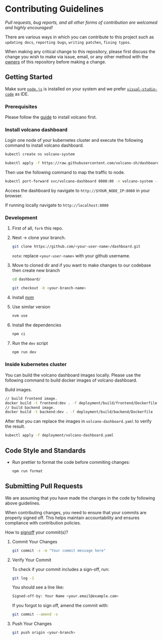 # Contributing Guidelines

_Pull requests, bug reports, and all other forms of contribution are welcomed and highly encouraged!_

There are various ways in which you can contribute to this project such as `updating docs`, `reporting bugs`, `writing patches`, `fixing typos`.

When making any critical change to this repository, please first discuss the change you wish to make via issue, email, or any other method with the [owners](https://github.com/volcano-sh/dashboard/blob/main/OWNERS) of this repository before making a change.

## Getting Started

Make sure [`node.js`](https://nodejs.org/en/download) is installed on your system and we prefer [`visual-studio-code`](https://code.visualstudio.com/download) as IDE.

### Prerequisites

Please follow the [guide](https://github.com/volcano-sh/volcano#quick-start-guide) to install volcano first.

### Install volcano dashboard

Login one node of your kubernetes cluster and execute the following command to install volcano dashboard.

```bash
kubectl create ns volcano-system

kubectl apply -f https://raw.githubusercontent.com/volcano-sh/dashboard/main/deployment/volcano-dashboard.yaml
```

Then use the following command to map the traffic to node.

```bash
kubectl port-forward svc/volcano-dashboard 8080:80 -n volcano-system --address 0.0.0.0
```

Access the dashboard by navigate to `http://$YOUR_NODE_IP:8080` in your browser.

If running locally navigate to `http://localhost:8080`

### Development

1. First of all, `fork` this repo.
2. Next -> clone your branch.

   ```bash
   git clone https://github.com/<your-user-name>/dashboard.git
   ```

   `note`: replace `<your-user-name>` with your github username.

3. Move to cloned dir and if you want to make changes to our codebase then create new branch

   ```bash
   cd dashboard/

   git checkout -b <your-branch-name>
   ```

4. Install [nvm](https://github.com/nvm-sh/nvm?tab=readme-ov-file#install--update-script)

5. Use similar version

   ```bash
   nvm use
   ```

6. Install the dependencies

   ```bash
   npm ci
   ```

7. Run the `dev` script

   ```bash
   npm run dev
   ```

### Inside kubernetes cluster

You can build the volcano dashboard images locally. Please use the following command to build docker images of volcano dashboard.

Build images.

```bash
// build frontend image.
docker build -t frontend:dev . -f deployment/build/frontend/Dockerfile
// build backend image.
docker build -t backend:dev . -f deployment/build/backend/Dockerfile
```

After that you can replace the images in `volcano-dashboard.yaml` to verify the result.

```bash
kubectl apply -f deployment/volcano-dashboard.yaml
```

## Code Style and Standards

- Run prettier to format the code before commiting changes:

  ```bash
  npm run format
  ```

## Submitting Pull Requests

We are assuming that you have made the changes in the code by following above guidelines.

When contributing changes, you need to ensure that your commits are properly signed off. This helps maintain accountability and ensures compliance with contribution policies.

How to [signoff](https://git-scm.com/docs/git-commit#Documentation/git-commit.txt--s) your commit(s)?

1. Commit Your Changes

   ```bash
   git commit -s -m "Your commit message here"
   ```

2. Verify Your Commit

   To check if your commit includes a sign-off, run:

   ```bash
   git log -1
   ```

   You should see a line like:

   ```bash
   Signed-off-by: Your Name <your.email@example.com>
   ```

   If you forgot to sign off, amend the commit with:

   ```bash
   git commit --amend -s
   ```

3. Push Your Changes

   ```bash
   git push origin <your-branch>
   ```
